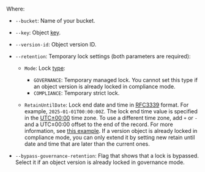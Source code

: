 Where:

* `--bucket`: Name of your bucket.
* `--key`: Object [key](../../storage/concepts/object.md#key).
* `--version-id`: Object version ID.
* `--retention`: Temporary lock settings (both parameters are required):

    * `Mode`: Lock [type](../../storage/concepts/object-lock.md#types):

        * `GOVERNANCE`: Temporary managed lock. You cannot set this type if an object version is already locked in compliance mode.
        * `COMPLIANCE`: Temporary strict lock.

    * `RetainUntilDate`: Lock end date and time in [RFC3339](https://www.ietf.org/rfc/rfc3339.txt) format. For example, `2025-01-01T00:00:00Z`. The lock end time value is specified in the [UTC±00:00](https://en.wikipedia.org/wiki/UTC%2B00:00) time zone. To use a different time zone, add `+` or `-` and a UTC±00:00 offset to the end of the record. For more information, see [this example](#example-lock). If a version object is already locked in compliance mode, you can only extend it by setting new retain until date and time that are later than the current ones.

* `--bypass-governance-retention`: Flag that shows that a lock is bypassed. Select it if an object version is already locked in governance mode.